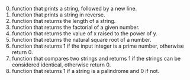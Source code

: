 0. function that prints a string, followed by a new line.
1. function that prints a string in reverse.
2. function that returns the length of a string.
3. function that returns the factorial of a given number.
4. function that returns the value of x raised to the power of y.
5. function that returns the natural square root of a number.
7. function that returns 1 if the input integer is a prime number, otherwise return 0.
8. function that compares two strings and returns 1 if the strings can be considered identical, otherwise return 0.
7. function that returns 1 if a string is a palindrome and 0 if not.
